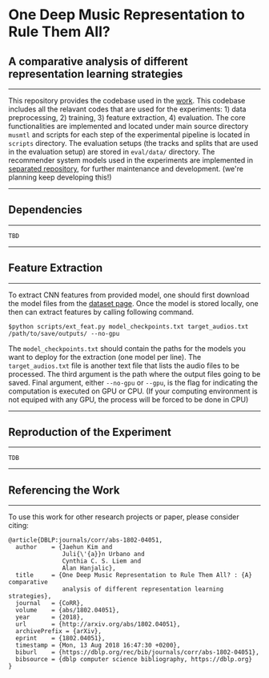 # One Deep Music Representation to Rule Them All?
## A comparative analysis of different representation learning strategies
---

This repository provides the codebase used in the [work](https://github.com/eldrin/MTLMusicRepresentation-PyTorch). This codebase includes all the relavant codes that are used for the experiments: 1) data preprocessing, 2) training, 3) feature extraction, 4) evaluation. The core functionalities are implemented and located under main source directory `musmtl` and scripts for each step of the experimental pipeline is located in `scripts` directory. The evaluation setups (the tracks and splits that are used in the evaluation setup) are stored in `eval/data/` directory. The recommender system models used in the experiments are implemented in [separated repository](https://github.com/eldrin/mf-numba/tree/7f2e5eef3e1a401117c70674cec066b37af8be59), for further maintenance and development. (we're planning keep developing this!)

---
## Dependencies
---
`TBD`

---
## Feature Extraction
---

To extract CNN features from provided model, one should first download the model files from the [dataset page](https://commingso.on). Once the model is stored locally, one then can extract features by calling following command.

```
$python scripts/ext_feat.py model_checkpoints.txt target_audios.txt /path/to/save/outputs/ --no-gpu
```

The `model_checkpoints.txt` should contain the paths for the models you want to deploy for the extraction (one model per line). The `target_audios.txt` file is another text file that lists the audio files to be processed. The third argument is the path where the output files going to be saved. Final argument, either `--no-gpu` or `--gpu`, is the flag for indicating the computation is executed on GPU or CPU. (If your computing environment is not equiped with any GPU, the process will be forced to be done in CPU)

---
## Reproduction of the Experiment
---
`TDB`

---
## Referencing the Work
---
To use this work for other research projects or paper, please consider citing:

```
@article{DBLP:journals/corr/abs-1802-04051,
  author    = {Jaehun Kim and
               Juli{\'{a}}n Urbano and
               Cynthia C. S. Liem and
               Alan Hanjalic},
  title     = {One Deep Music Representation to Rule Them All? : {A} comparative
               analysis of different representation learning strategies},
  journal   = {CoRR},
  volume    = {abs/1802.04051},
  year      = {2018},
  url       = {http://arxiv.org/abs/1802.04051},
  archivePrefix = {arXiv},
  eprint    = {1802.04051},
  timestamp = {Mon, 13 Aug 2018 16:47:30 +0200},
  biburl    = {https://dblp.org/rec/bib/journals/corr/abs-1802-04051},
  bibsource = {dblp computer science bibliography, https://dblp.org}
}
```
